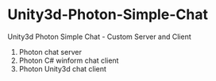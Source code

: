 # Unity3d-Photon-Simple-Chat
Unity3d Photon Simple Chat - Custom Server and Client

1. Photon chat server
2. Photon C# winform chat client
3. Photon Unity3d chat client